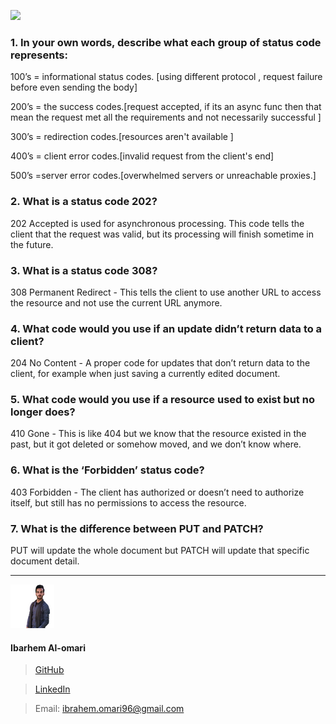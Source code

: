 ![](https://www.dorusomcutean.com/wp-content/uploads/2020/03/crud.jpg)
### 1. In your own words, describe what each group of status code represents:
100’s = informational status codes. [using different protocol , request failure before even sending the body]

200’s = the success codes.[request accepted, if its an async func then that mean the request met all the requirements and not necessarily successful ]

300’s = redirection codes.[resources aren't available ]

400’s = client error codes.[invalid request from the client's end]

500’s =server error codes.[overwhelmed servers or unreachable proxies.]

 

### 2. What is a status code 202?
202 Accepted is used for asynchronous processing. This code tells the client that the request was valid, but its processing will finish sometime in the future.
 

### 3. What is a status code 308?
308 Permanent Redirect - This tells the client to use another URL to access the resource and not use the current URL anymore.
 

### 4. What code would you use if an update didn’t return data to a client?
204 No Content - A proper code for updates that don’t return data to the client, for example when just saving a currently edited document.
 

### 5. What code would you use if a resource used to exist but no longer does?
410 Gone - This is like 404 but we know that the resource existed in the past, but it got deleted or somehow moved, and we don’t know where.
 

### 6. What is the ‘Forbidden’ status code?
403 Forbidden - The client has authorized or doesn’t need to authorize itself, but still has no permissions to access the resource.
 

### 7. What is the difference between PUT and PATCH?
PUT will update the whole document but PATCH will update that specific document detail.



---

![](ibrahem.png) 
#### **Ibarhem Al-omari**
> [GitHub](https://github.com/ibrahemomari)

>[LinkedIn](https://www.linkedin.com/in/ibrahem-omari-5967a5198/)

> Email: ibrahem.omari96@gmail.com